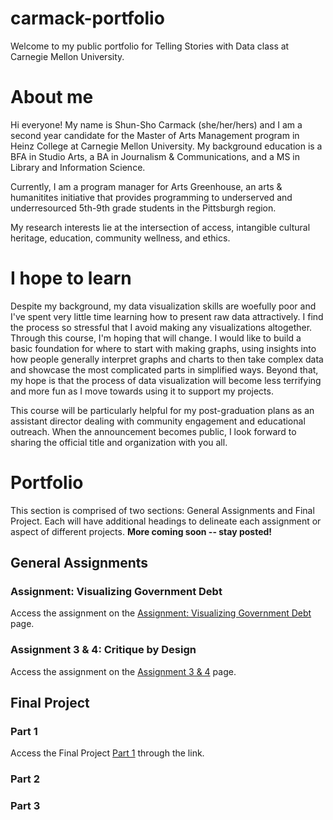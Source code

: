 # carmack-portfolio
Welcome to my public portfolio for Telling Stories with Data class at Carnegie Mellon University.

# About me
Hi everyone! My name is Shun-Sho Carmack (she/her/hers) and I am a second year candidate for the Master of Arts Management program in Heinz College at Carnegie Mellon University. My background education is a BFA in Studio Arts, a BA in Journalism & Communications, and a MS in Library and Information Science. 

Currently, I am a program manager for Arts Greenhouse, an arts & humanitites initiative that provides programming to underserved and underresourced 5th-9th grade students in the Pittsburgh region.

My research interests lie at the intersection of access, intangible cultural heritage, education, community wellness, and ethics.

# I hope to learn
Despite my background, my data visualization skills are woefully poor and I've spent very little time learning how to present raw data attractively. I find the process so stressful that I avoid making any visualizations altogether. Through this course, I'm hoping that will change. I would like to build a basic foundation for where to start with making graphs, using  insights into how people generally interpret graphs and charts to then take complex data and showcase the most complicated parts in simplified ways. Beyond that, my hope is that the process of data visualization will become less terrifying and more fun as I move towards using it to support my projects.

This course will be particularly helpful for my post-graduation plans as an assistant director dealing with community engagement and educational outreach. When the announcement becomes public, I look forward to sharing the official title and organization with you all.

# Portfolio
This section is comprised of two sections: General Assignments and Final Project. Each will have additional headings to delineate each assignment or aspect of different projects. **More coming soon -- stay posted!**

## General Assignments
### Assignment: Visualizing Government Debt
Access the assignment on the [Assignment: Visualizing Government Debt](https://s-carmack.github.io/carmack-portfolio/gov-debt-viz.html) page.

### Assignment 3 & 4: Critique by Design
Access the assignment on the [Assignment 3 & 4](https://s-carmack.github.io/carmack-portfolio/critique-by-design.html) page.

## Final Project
### Part 1
Access the Final Project [Part 1](https://s-carmack.github.io/carmack-portfolio/Final-Project-Part-1_shunshocarmack.html) through the link.
### Part 2
### Part 3
